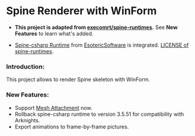 # Spine Renderer with WinForm

- **This project is adapted from [execomrt/spine-runtimes](https://github.com/execomrt/spine-runtimes).** See **New Features** to learn what's added.

- [Spine-csharp Runtime](https://github.com/EsotericSoftware/spine-runtimes/tree/3.5.51/spine-csharp) from [EsotericSoftware](https://github.com/EsotericSoftware) is integrated. [LICENSE of spine-runtimes](https://github.com/EsotericSoftware/spine-runtimes/blob/3.8/LICENSE).


### Introduction:

This project allows to render Spine skeleton with WinForm. 

### New Features:

- Support [Mesh Attachment](http://esotericsoftware.com/spine-meshes) now.
- Rollback spine-csharp runtime to version 3.5.51 for compatibility with Arknights.
- Export animations to frame-by-frame pictures.
